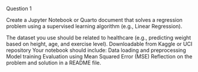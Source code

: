 Question 1

Create a Jupyter Notebook or Quarto document that solves a regression problem using a supervised learning algorithm (e.g., Linear Regression).

The dataset you use should be related to healthcare (e.g., predicting weight based on height, age, and exercise level). Downloadable from Kaggle or UCI repository 
Your notebook should include:
Data loading and preprocessing
Model training
Evaluation using Mean Squared Error (MSE)
Reflection on the problem and solution in a README file.
